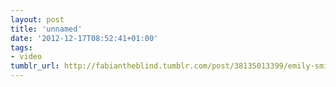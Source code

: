 ```yaml
---
layout: post
title: 'unnamed'
date: '2012-12-17T08:52:41+01:00'
tags:
- video
tumblr_url: http://fabiantheblind.tumblr.com/post/38135013399/emily-smith-saz-a-cat-confronts-his-fear-of
---
```

